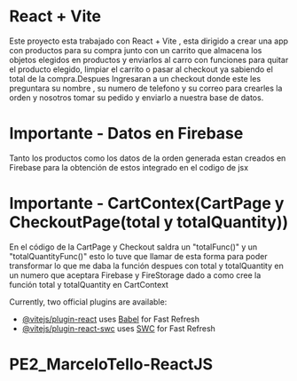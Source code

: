 # React + Vite

Este proyecto esta trabajado con React + Vite , esta dirigido a crear una app con productos para su compra junto con un carrito que almacena los objetos elegidos en productos y enviarlos al carro con funciones para quitar el producto elegido, limpiar el carrito o pasar al checkout ya sabiendo el total de la compra.Despues Ingresaran a un checkout donde este les preguntara su nombre , su numero de telefono y su correo para crearles la orden y nosotros tomar su pedido y enviarlo a nuestra base de datos.

# Importante - Datos en Firebase
Tanto los productos como los datos de la orden generada estan creados en Firebase para la obtención de estos integrado en el codigo de jsx

# Importante - CartContex(CartPage y CheckoutPage(total y totalQuantity))

En el código de la CartPage y Checkout saldra un "totalFunc()" y un "totalQuantityFunc()" esto lo tuve que llamar de esta forma para poder transformar lo que me daba la función despues con total y totalQuantity en un numero que aceptara Firebase y FireStorage dado a como cree la función total y totalQuantity en CartContext



Currently, two official plugins are available:

- [@vitejs/plugin-react](https://github.com/vitejs/vite-plugin-react/blob/main/packages/plugin-react/README.md) uses [Babel](https://babeljs.io/) for Fast Refresh
- [@vitejs/plugin-react-swc](https://github.com/vitejs/vite-plugin-react-swc) uses [SWC](https://swc.rs/) for Fast Refresh
# PE2_MarceloTello-ReactJS
